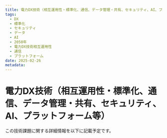 ```yaml
---
title: 電力DX技術（相互運用性・標準化、通信、データ管理・共有、セキュリティ、AI、プラットフォーム等）
tags:
  - DX
  - 標準化
  - セキュリティ
  - データ
  - AI
  - 2050年
  - 電力DX技術相互運用性
  - 通信
  - プラットフォーム
date: 2025-02-26
metadata:
---
```


# 電力DX技術（相互運用性・標準化、通信、データ管理・共有、セキュリティ、AI、プラットフォーム等）

この技術課題に関する詳細情報を以下に記載予定です。
